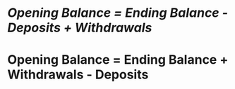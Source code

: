 # *Opening Balance = Ending Balance - Deposits + Withdrawals*  





# <b>Opening Balance = Ending Balance + Withdrawals - Deposits   </b>

